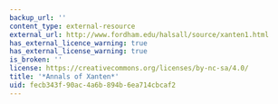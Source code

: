 ```yaml
---
backup_url: ''
content_type: external-resource
external_url: http://www.fordham.edu/halsall/source/xanten1.html
has_external_licence_warning: true
has_external_license_warning: true
is_broken: ''
license: https://creativecommons.org/licenses/by-nc-sa/4.0/
title: '*Annals of Xanten*'
uid: fecb343f-90ac-4a6b-894b-6ea714cbcaf2
---
```

